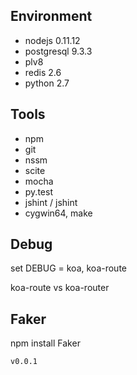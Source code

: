 
## Environment

- nodejs 0.11.12
- postgresql 9.3.3
- plv8
- redis 2.6
- python 2.7

## Tools
- npm
- git
- nssm
- scite
- mocha
- py.test
- jshint / jshint
- cygwin64, make


## Debug

set DEBUG = koa, koa-route


koa-route vs koa-router

## Faker

npm install Faker



`v0.0.1`